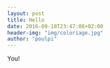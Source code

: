 ```yaml
---
layout: post
title: Hello
date: 2016-09-10T23:47:08+02:00
header-img: "img/coloriage.jpg"
author: "poulpi"
---
```


You!
